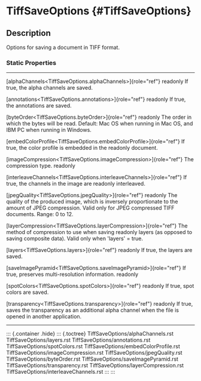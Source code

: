 TiffSaveOptions {#TiffSaveOptions}
===============

Description
-----------

Options for saving a document in TIFF format.

### Static Properties

  ------------------------------------------------------------------------ -------------------------------------------------
  [alphaChannels\<TiffSaveOptions.alphaChannels\>]{role="ref"} readonly    If true, the alpha channels are saved.

  [annotations\<TiffSaveOptions.annotations\>]{role="ref"} readonly        If true, the annotations are saved.

  [byteOrder\<TiffSaveOptions.byteOrder\>]{role="ref"} readonly            The order in which the bytes will be read.
                                                                           Default: Mac OS when running in Mac OS, and IBM
                                                                           PC when running in Windows.

  [embedColorProfile\<TiffSaveOptions.embedColorProfile\>]{role="ref"}     If true, the color profile is embedded in the
  readonly                                                                 document.

  [imageCompression\<TiffSaveOptions.imageCompression\>]{role="ref"}       The compression type.
  readonly                                                                 

  [interleaveChannels\<TiffSaveOptions.interleaveChannels\>]{role="ref"}   If true, the channels in the image are
  readonly                                                                 interleaved.

  [jpegQuality\<TiffSaveOptions.jpegQuality\>]{role="ref"} readonly        The quality of the produced image, which is
                                                                           inversely proportionate to the amount of JPEG
                                                                           compression. Valid only for JPEG compressed TIFF
                                                                           documents. Range: 0 to 12.

  [layerCompression\<TiffSaveOptions.layerCompression\>]{role="ref"}       The method of compression to use when saving
  readonly                                                                 layers (as opposed to saving composite data).
                                                                           Valid only when \'layers\' = true.

  [layers\<TiffSaveOptions.layers\>]{role="ref"} readonly                  If true, the layers are saved.

  [saveImagePyramid\<TiffSaveOptions.saveImagePyramid\>]{role="ref"}       If true, preserves multi-resolution information.
  readonly                                                                 

  [spotColors\<TiffSaveOptions.spotColors\>]{role="ref"} readonly          If true, spot colors are saved.

  [transparency\<TiffSaveOptions.transparency\>]{role="ref"} readonly      If true, saves the transparency as an additional
                                                                           alpha channel when the file is opened in another
                                                                           application.
  ------------------------------------------------------------------------ -------------------------------------------------

::: {.container .hide}
::: {.toctree}
TiffSaveOptions/alphaChannels.rst TiffSaveOptions/layers.rst
TiffSaveOptions/annotations.rst TiffSaveOptions/spotColors.rst
TiffSaveOptions/embedColorProfile.rst
TiffSaveOptions/imageCompression.rst TiffSaveOptions/jpegQuality.rst
TiffSaveOptions/byteOrder.rst TiffSaveOptions/saveImagePyramid.rst
TiffSaveOptions/transparency.rst TiffSaveOptions/layerCompression.rst
TiffSaveOptions/interleaveChannels.rst
:::
:::
